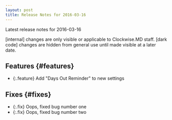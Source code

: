 ```yaml
---
layout: post
title: Release Notes for 2016-03-16
---
```


Latest release notes for 2016-03-16

[internal] changes are only visible or applicable to Clockwise.MD staff.
[dark code] changes are hidden from general use until made visible at a later date.

## Features {#features}

- {:.feature} Add "Days Out Reminder" to new settings

## Fixes {#fixes}

- {:.fix} Oops, fixed bug number one
- {:.fix} Oops, fixed bug number two
